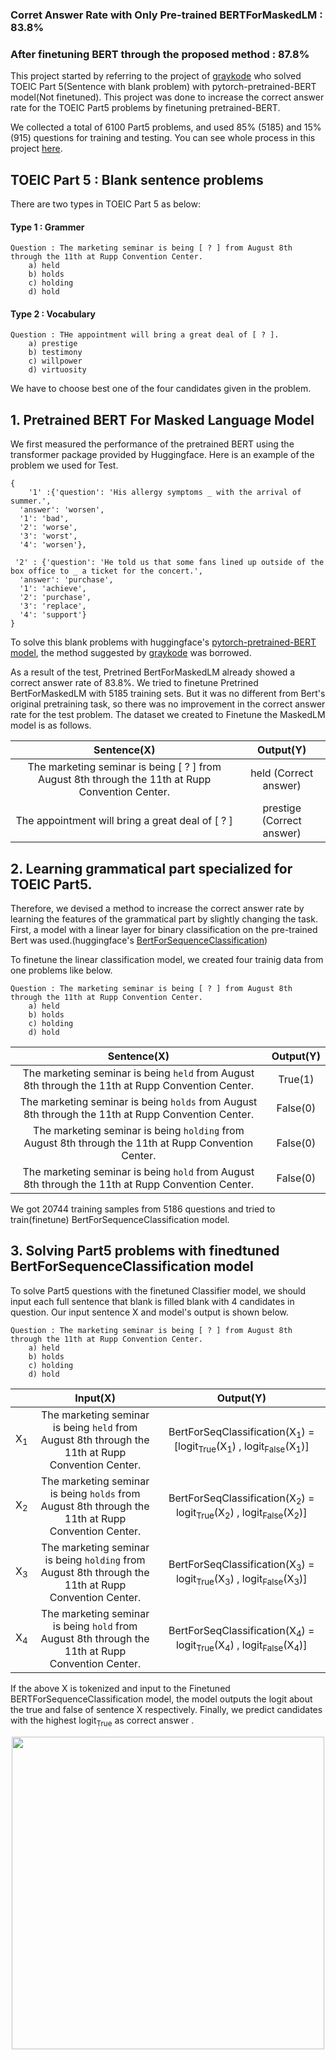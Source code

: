 
### Corret Answer Rate with Only Pre-trained BERTForMaskedLM : 83.8% 
### After finetuning BERT through the proposed method : 87.8%

This project started by referring to the project of [graykode](<https://github.com/graykode/toeicbert>) who solved TOEIC Part 5(Sentence with blank problem) with pytorch-pretrained-BERT model(Not finetuned).
This project was done to increase the correct answer rate for the TOEIC Part5 problems by finetuning pretrained-BERT.

We collected a total of 6100 Part5 problems, and used 85% (5185) and 15% (915) questions for training and testing.
You can see whole process in this project [here](<https://github.com/wonwooo/ModelForToeic/blob/master/Toeic_Bert.ipynb>).


## TOEIC Part 5 : Blank sentence problems

There are two types in  TOEIC Part 5 as below:
#### Type 1 : Grammer
```
Question : The marketing seminar is being [ ? ] from August 8th through the 11th at Rupp Convention Center.
    a) held
    b) holds
    c) holding
    d) hold
```

#### Type 2 : Vocabulary
```
Question : THe appointment will bring a great deal of [ ? ].
    a) prestige
    b) testimony
    c) willpower
    d) virtuosity    
```
We have to choose best one of the four candidates given in the problem. 

## 1. Pretrained BERT For Masked Language Model

We first measured the performance of the pretrained BERT using the transformer package provided by Huggingface. Here is an example of the problem we used for Test.

```
{
    '1' :{'question': 'His allergy symptoms _ with the arrival of summer.',
  'answer': 'worsen',
  '1': 'bad',
  '2': 'worse',
  '3': 'worst',
  '4': 'worsen'},

 '2' : {'question': 'He told us that some fans lined up outside of the box office to _ a ticket for the concert.',
  'answer': 'purchase',
  '1': 'achieve',
  '2': 'purchase',
  '3': 'replace',
  '4': 'support'}
}
```
To solve this blank problems with huggingface's [pytorch-pretrained-BERT model](<https://github.com/huggingface/pytorch-pretrained-BERT>), the method suggested by  [graykode](<https://github.com/graykode/toeicbert>) was borrowed.

As a result of the test, Pretrined BertForMaskedLM already showed a correct answer rate of 83.8%.
We tried to finetune Pretrined BertForMaskedLM with 5185 training sets. But it was no different from Bert's original pretraining task, so there was no improvement in the correct answer rate for the test problem. The dataset we created to Finetune the MaskedLM model is as follows.

| Sentence(X)     | Output(Y) |
| :-------------: |  :--------------: |
| The marketing seminar is being [ ? ] from August 8th through the 11th at Rupp Convention Center. |    held (Correct answer)   |
| The appointment will bring a great deal of [ ? ] |    prestige (Correct answer)   |


## 2. Learning grammatical part specialized for TOEIC Part5.

Therefore, we devised a method to increase the correct answer rate by learning the features of the grammatical part by slightly changing the task.
First, a model with a linear layer for binary classification on the pre-trained Bert was used.(huggingface's [BertForSequenceClassification](<https://huggingface.co/transformers/model_doc/bert.html#bertforsequenceclassification>))

To finetune the linear classification model, we created four trainig data from one problems like below.

```
Question : The marketing seminar is being [ ? ] from August 8th through the 11th at Rupp Convention Center.
    a) held
    b) holds
    c) holding
    d) hold
``` 

| Sentence(X)     | Output(Y) |
| :-------------: |  :--------------: |
| The marketing seminar is being `held` from August 8th through the 11th at Rupp Convention Center. |  True(1)  |
| The marketing seminar is being `holds` from August 8th through the 11th at Rupp Convention Center. |    False(0)  |
| The marketing seminar is being `holding` from August 8th through the 11th at Rupp Convention Center. |    False(0)  |
| The marketing seminar is being `hold` from August 8th through the 11th at Rupp Convention Center. |    False(0)  |

We got 20744 training samples from 5186 questions and tried to train(finetune) BertForSequenceClassification model.


## 3. Solving Part5 problems with finedtuned BertForSequenceClassification model

To solve Part5 questions with the finetuned Classifier model, we should input each full sentence that blank is filled blank with 4 candidates in question. Our input sentence X and model's output is shown below.

```
Question : The marketing seminar is being [ ? ] from August 8th through the 11th at Rupp Convention Center.
    a) held
    b) holds
    c) holding
    d) hold
``` 


|  | Input(X)     | Output(Y) |
| :-------------: | :-------------: |  :--------------: |
|X<sub>1</sub>| The marketing seminar is being `held` from August 8th through the 11th at Rupp Convention Center. | BertForSeqClassification(X<sub>1</sub>) = [logit<sub>True</sub>(X<sub>1</sub>) , logit<sub>False</sub>(X<sub>1</sub>)]|
|X<sub>2</sub>| The marketing seminar is being `holds` from August 8th through the 11th at Rupp Convention Center. |BertForSeqClassification(X<sub>2</sub>) = logit<sub>True</sub>(X<sub>2</sub>) , logit<sub>False</sub>(X<sub>2</sub>)]|
|X<sub>3</sub>| The marketing seminar is being `holding` from August 8th through the 11th at Rupp Convention Center. |    BertForSeqClassification(X<sub>3</sub>) = logit<sub>True</sub>(X<sub>3</sub>) , logit<sub>False</sub>(X<sub>3</sub>)] |
|X<sub>4</sub>| The marketing seminar is being `hold` from August 8th through the 11th at Rupp Convention Center. |    BertForSeqClassification(X<sub>4</sub>) = logit<sub>True</sub>(X<sub>4</sub>) , logit<sub>False</sub>(X<sub>4</sub>)] |

If the above X is tokenized and input to the Finetuned BERTForSequenceClassification model, the model outputs the logit about the true and false of sentence X respectively. Finally, we predict candidates with the highest logit<sub>True</sub> as correct answer .

<p align="center"><img width="500" src="https://github.com/woopal/ModelForToeic/blob/master/eq1.PNG"/></p>
